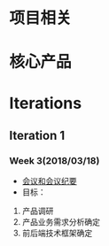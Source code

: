 # 项目相关

# 核心产品

# Iterations
## Iteration 1
### Week 3(2018/03/18)
+ [会议和会议纪要](./Inceptions/iteration1_inception.m)
+ 目标：
1. 产品调研
2. 产品业务需求分析确定
3. 前后端技术框架确定